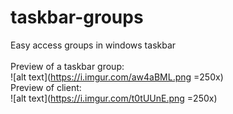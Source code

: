 # taskbar-groups
Easy access groups in windows taskbar
<br>
<br>
Preview of a taskbar group:
<br>
![alt text](https://i.imgur.com/aw4aBML.png =250x)
<br>
Preview of client:
<br>
![alt text](https://i.imgur.com/t0tUUnE.png =250x)
